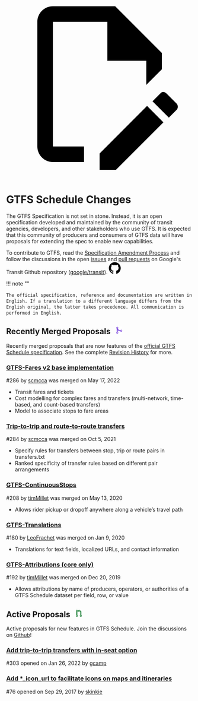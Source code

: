 <a class="pencil-link" href="https://github.com/google/transit/edit/master/gtfs/CHANGES.md" title="Edit this page" target="_blank">
    <svg class="pencil" xmlns="http://www.w3.org/2000/svg" viewBox="0 0 24 24"><path d="M10 20H6V4h7v5h5v3.1l2-2V8l-6-6H6c-1.1 0-2 .9-2 2v16c0 1.1.9 2 2 2h4v-2m10.2-7c.1 0 .3.1.4.2l1.3 1.3c.2.2.2.6 0 .8l-1 1-2.1-2.1 1-1c.1-.1.2-.2.4-.2m0 3.9L14.1 23H12v-2.1l6.1-6.1 2.1 2.1Z"></path></svg>
  </a>
  
# GTFS Schedule Changes

<!-- <div class=landing-page>
    <a class=button href=../process>Specification Amendment Process</a><a class=button href=../guiding-principles>Guiding Principles</a><a class=button href=../revision-history>Revision History</a>
</div> -->

The GTFS Specification is not set in stone. Instead, it is an open specification developed and maintained by the community of transit agencies, developers, and other stakeholders who use GTFS. It is expected that this community of producers and consumers of GTFS data will have proposals for extending the spec to enable new capabilities.

To contribute to GTFS, read the [Specification Amendment Process](../process) and follow the discussions in the open <a href="https://github.com/google/transit/issues" target="_blank">issues</a> and <a href="https://github.com/google/transit/pulls" target="_blank">pull requests</a> on Google's Transit Github repository (<a href="https://github.com/google/transit" target="_blank">google/transit</a>). ![](../../assets/mark-github.svg)

!!! note ""

	The official specification, reference and documentation are written in English. If a translation to a different language differs from the English original, the latter takes precedence. All communication is performed in English.

## Recently Merged Proposals &ensp;<img src="../../assets/pr-merged.svg" style="height:1em;"/>

Recently merged proposals that are now features of the [official GTFS Schedule specification](../reference). See the complete [Revision History](../process#revision-history) for more.

<div class="row">
    <div class="leftcontainer">
        <h3 class="title"><a href="https://github.com/google/transit/pull/286" class="no-icon" target="_blank">GTFS-Fares v2 base implementation</a></h3>
        <p class="maintainer">#286 by <a href="https://github.com/scmcca" class="no-icon" target="_blank">scmcca</a> was merged on May 17, 2022</p>
    </div>
    <div class="featurelist">
        <ul>
            <li>Transit fares and tickets</li>
            <li>Cost modelling for complex fares and transfers (multi-network, time-based, and count-based transfers)</li>
            <li>Model to associate stops to fare areas</li>
        </ul>
    </div>
</div>

<div class="row">
    <div class="leftcontainer">
        <h3 class="title"><a href="https://github.com/google/transit/pull/284" class="no-icon" target="_blank">Trip-to-trip and route-to-route transfers</a></h3>
        <p class="maintainer">#284 by <a href="https://github.com/scmcca" class="no-icon" target="_blank">scmcca</a> was merged on Oct 5, 2021</p>
    </div>
    <div class="featurelist">
        <ul>
            <li>Specify rules for transfers between stop, trip or route pairs in transfers.txt</li>
             <li>Ranked specificity of transfer rules based on different pair arrangements</li>
        </ul>
    </div>
</div>

<div class="row">
    <div class="leftcontainer">
        <h3 class="title"><a href="https://github.com/google/transit/pull/208" class="no-icon" target="_blank">GTFS-ContinuousStops</a></h3>
        <p class="maintainer">#208 by <a href="https://github.com/timMillet" class="no-icon" target="_blank">timMillet</a> was merged on May 13, 2020</p>
    </div>
    <div class="featurelist">
        <ul>
            <li>Allows rider pickup or dropoff anywhere along a vehicle’s travel path</li>
        </ul>
    </div>
</div>

<div class="row">
    <div class="leftcontainer">
        <h3 class="title"><a href="https://github.com/google/transit/pull/180" class="no-icon" target="_blank">GTFS-Translations</a></h3>
        <p class="maintainer">#180 by <a href="https://github.com/LeoFrachet" class="no-icon" target="_blank">LeoFrachet</a> was merged on Jan 9, 2020</p>
    </div>
    <div class="featurelist">
        <ul>
            <li>Translations for text fields, localized URLs, and contact information</li>
        </ul>
    </div>
</div>

<div class="row">
    <div class="leftcontainer">
        <h3 class="title"><a href="https://github.com/google/transit/pull/192" class="no-icon" target="_blank">GTFS-Attributions (core only)</a></h3>
        <p class="maintainer">#192 by <a href="https://github.com/timMillet" class="no-icon" target="_blank">timMillet</a> was merged on Dec 20, 2019</p>
    </div>
    <div class="featurelist">
        <ul>
            <li>Allows attributions by name of producers, operators, or authorities of a GTFS Schedule dataset per field, row, or value</li>
        </ul>
    </div>
</div>

<div class="row"></div>

## Active Proposals &ensp;<img src="../../assets/pr-active.svg" style="height:1em;"/>

Active proposals for new features in GTFS Schedule. Join the discussions on <a href="https://github.com/google/transit" target="_blank">Github</a>!

<div class="row">
    <div class="active-container">
        <h3 class="title"><a class="no-icon" href="https://github.com/google/transit/pull/303" target="_blank">Add trip-to-trip transfers with in-seat option</a></h3>
        <p class="maintainer">#303 opened on Jan 26, 2022 by <a class="no-icon" href="https://github.com/gcamp" target="_blank">gcamp</a></p>
    </div>
</div>
<div class="row">
    <div class="active-container">
        <h3 class="title"><a class="no-icon" href="https://github.com/google/transit/pull/76" target="_blank">Add *_icon_url to facilitate icons on maps and itineraries</a></h3>
        <p class="maintainer">#76 opened on Sep 29, 2017 by <a class="no-icon" href="https://github.com/skinkie" target="_blank">skinkie</a></p>
    </div>
</div>
<div class="row"></div>

<!-- <div class="row no-active">
    <div class="no-active-container">
        <h3 class="title">There are currently no active proposals for GTFS Schedule.</h3>
        <p class="prompt">Have a proposal? &ensp;➜&ensp; Open a <a href="https://github.com/google/transit/pulls" target="_blank">pull request</a>.</p>
    </div>
</div>
<div class="row"></div> -->